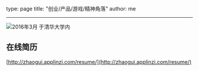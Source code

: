 type: page
title: "创业/产品/游戏/精神角落"
author: me

---

![2016年3月 于清华大学内](-/images/liexuan.jpg)

## 在线简历

<!-- 构建只为纯粹书写的博客。 -->

[http://zhaogui.applinzi.com/resume/](http://zhaogui.applinzi.com/resume/)